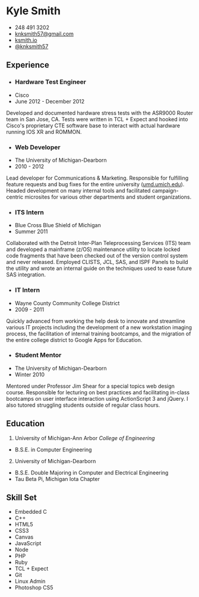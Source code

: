 Kyle Smith
==========

* 248 491 3202
* [knksmith57@gmail.com]
* [ksmith.io]
* [@knksmith57]


Experience
----------

* ### Hardware Test Engineer
* Cisco
* June 2012 - December 2012

Developed and documented hardware stress tests with the ASR9000 Router team in
San Jose, CA. Tests were written in TCL + Expect and hooked into Cisco's
proprietary CTE software base to interact with actual hardware running IOS XR
and ROMMON.


* ### Web Developer
* The University of Michigan-Dearborn
* 2010 - 2012

Lead developer for Communications & Marketing. Responsible for fulfilling
feature requests and bug fixes for the entire university ([umd.umich.edu]).
Headed development on many internal tools and facilitated campaign-centric
microsites for various other departments and student organizations.


* ### ITS Intern
* Blue Cross Blue Shield of Michigan
* Summer 2011

Collaborated with the Detroit Inter-Plan Teleprocessing Services (ITS) team and
developed a mainframe (z/OS) maintenance utility to locate locked code
fragments that have been checked out of the version control system and never
released. Employed CLISTS, JCL, SAS, and ISPF Panels to build the utility and
wrote an internal guide on the techniques used to ease future SAS integration.


* ### IT Intern
* Wayne County Community College District
* 2009 - 2011

Quickly advanced from working the help desk to innovate and streamline various
IT projects including the development of a new workstation imaging process, the
facilitation of internal training bootcamps, and the migration of the entire
college district to Google Apps for Education.


* ### Student Mentor
* The University of Michigan-Dearborn
* Winter 2010

Mentored under Professor Jim Shear for a special topics web design course.
Responsible for lecturing on best practices and facilitating in-class bootcamps
on user interface interaction using ActionScript 3 and jQuery. I also tutored
struggling students outside of regular class hours.


Education
---------
1. University of Michigan-Ann Arbor  _College of Engineering_
  * B.S.E. in Computer Engineering

2. University of Michigan-Dearborn
  * B.S.E. Double Majoring in Computer and Electrical Engineering
  * Tau Beta Pi, Michigan Iota Chapter


Skill Set
---------
- Embedded C
- C++
- HTML5
- CSS3
- Canvas
- JavaScript
- Node
- PHP
- Ruby
- TCL + Expect
- Git
- Linux Admin
- Photoshop CS5



[knksmith57@gmail.com]: mailto:knksmith57@gmail.com
[ksmith.io]:            http://ksmith.io
[@knksmith57]:          http://twitter.com/knksmith57
[umd.umich.edu]:        http://umd.umich.edu
